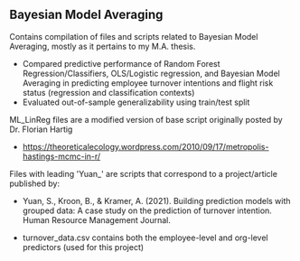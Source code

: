 ## Bayesian Model Averaging

Contains compilation of files and scripts related to Bayesian Model Averaging, mostly as it pertains to my M.A. thesis.
 * Compared predictive performance of Random Forest Regression/Classifiers, OLS/Logistic regression, and Bayesian Model Averaging in predicting employee turnover intentions and flight risk status (regression and classification contexts)
 * Evaluated out-of-sample generalizability using train/test split 

ML_LinReg files are a modified version of base script originally posted by Dr. Florian Hartig
 * https://theoreticalecology.wordpress.com/2010/09/17/metropolis-hastings-mcmc-in-r/

Files with leading 'Yuan_' are scripts that correspond to a project/article published by:
 * Yuan, S., Kroon, B., & Kramer, A. (2021). Building prediction models with grouped data: A case study on the prediction of turnover intention. Human Resource Management Journal.

 * turnover_data.csv contains both the employee-level and org-level predictors (used for this project)

